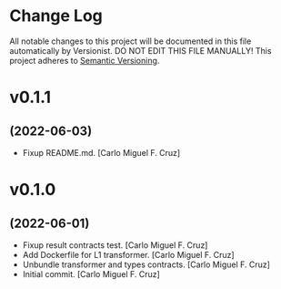 # Change Log

All notable changes to this project will be documented in this file
automatically by Versionist. DO NOT EDIT THIS FILE MANUALLY!
This project adheres to [Semantic Versioning](http://semver.org/).

# v0.1.1
## (2022-06-03)

* Fixup README.md. [Carlo Miguel F. Cruz]

# v0.1.0
## (2022-06-01)

* Fixup result contracts test. [Carlo Miguel F. Cruz]
* Add Dockerfile for L1 transformer. [Carlo Miguel F. Cruz]
* Unbundle transformer and types contracts. [Carlo Miguel F. Cruz]
* Initial commit. [Carlo Miguel F. Cruz]
